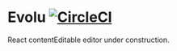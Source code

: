 # Evolu [![CircleCI](https://circleci.com/gh/evolu-io/evolu.svg?style=svg)](https://circleci.com/gh/evolu-io/evolu)

React contentEditable editor under construction.
